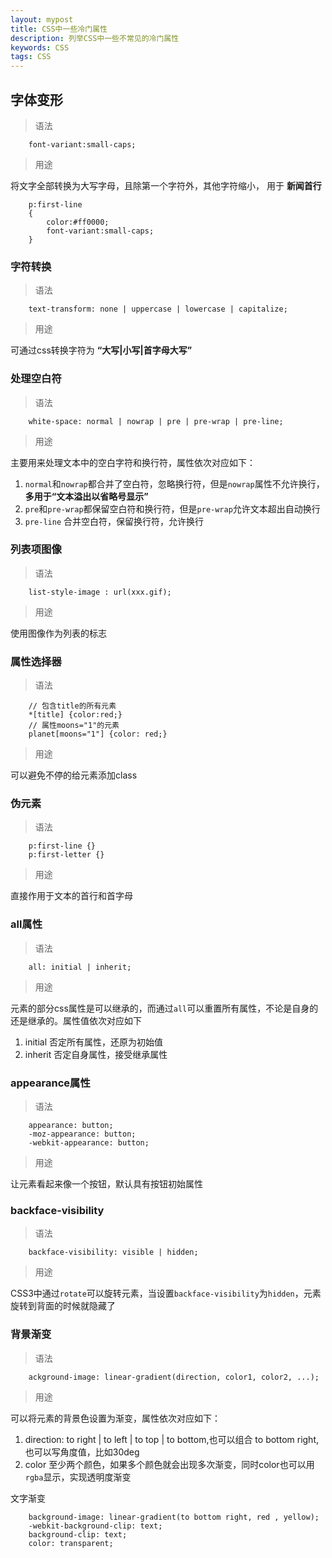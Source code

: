 ```yaml
---
layout: mypost
title: CSS中一些冷门属性
description: 列举CSS中一些不常见的冷门属性
keywords: CSS
tags: CSS
---
```

## 字体变形
> 语法

```
    font-variant:small-caps;
```

> 用途

将文字全部转换为大写字母，且除第一个字符外，其他字符缩小， 用于 **新闻首行**
```
    p:first-line
    {
        color:#ff0000;
        font-variant:small-caps;
    }
```

### 字符转换
> 语法

```
    text-transform: none | uppercase | lowercase | capitalize;
```

> 用途

可通过css转换字符为 **“大写|小写|首字母大写”**
### 处理空白符

> 语法

```
    white-space: normal | nowrap | pre | pre-wrap | pre-line;
```

> 用途

主要用来处理文本中的空白字符和换行符，属性依次对应如下：
1. `normal`和`nowrap`都合并了空白符，忽略换行符，但是`nowrap`属性不允许换行，**多用于“文本溢出以省略号显示”**
2. `pre`和`pre-wrap`都保留空白符和换行符，但是`pre-wrap`允许文本超出自动换行
3. `pre-line` 合并空白符，保留换行符，允许换行

### 列表项图像
> 语法

```
    list-style-image : url(xxx.gif);
```

> 用途

使用图像作为列表的标志

### 属性选择器
> 语法

```
    // 包含title的所有元素
    *[title] {color:red;}
    // 属性moons="1"的元素
    planet[moons="1"] {color: red;}
```

> 用途

可以避免不停的给元素添加class
### 伪元素
> 语法

```
    p:first-line {}
    p:first-letter {}
```

> 用途

直接作用于文本的首行和首字母
### all属性
> 语法

```
    all: initial | inherit;
```

> 用途

元素的部分css属性是可以继承的，而通过`all`可以重置所有属性，不论是自身的还是继承的。属性值依次对应如下
1. initial 否定所有属性，还原为初始值
2. inherit 否定自身属性，接受继承属性

### appearance属性
> 语法

```
    appearance: button; 
    -moz-appearance: button; 
    -webkit-appearance: button; 
```

> 用途

让元素看起来像一个按钮，默认具有按钮初始属性

### backface-visibility
> 语法

```
    backface-visibility: visible | hidden;
```

> 用途

CSS3中通过`rotate`可以旋转元素，当设置`backface-visibility`为`hidden`，元素旋转到背面的时候就隐藏了

### 背景渐变
> 语法

```
    ackground-image: linear-gradient(direction, color1, color2, ...);
```

> 用途

可以将元素的背景色设置为渐变，属性依次对应如下：
1. direction: to right | to left | to top | to bottom,也可以组合 to bottom right,也可以写角度值，比如30deg
2. color 至少两个颜色，如果多个颜色就会出现多次渐变，同时color也可以用`rgba`显示，实现透明度渐变

文字渐变
```
    background-image: linear-gradient(to bottom right, red , yellow);
    -webkit-background-clip: text;
    background-clip: text;
    color: transparent;

```

